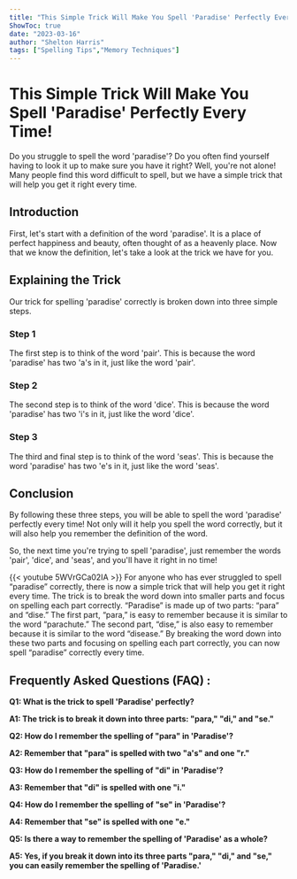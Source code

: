```yaml
---
title: "This Simple Trick Will Make You Spell 'Paradise' Perfectly Every Time!"
ShowToc: true 
date: "2023-03-16"
author: "Shelton Harris" 
tags: ["Spelling Tips","Memory Techniques"]
---
```

# This Simple Trick Will Make You Spell 'Paradise' Perfectly Every Time!

Do you struggle to spell the word 'paradise'? Do you often find yourself having to look it up to make sure you have it right? Well, you're not alone! Many people find this word difficult to spell, but we have a simple trick that will help you get it right every time.

## Introduction

First, let's start with a definition of the word 'paradise'. It is a place of perfect happiness and beauty, often thought of as a heavenly place. Now that we know the definition, let's take a look at the trick we have for you. 

## Explaining the Trick

Our trick for spelling 'paradise' correctly is broken down into three simple steps. 

### Step 1

The first step is to think of the word 'pair'. This is because the word 'paradise' has two 'a's in it, just like the word 'pair'. 

### Step 2

The second step is to think of the word 'dice'. This is because the word 'paradise' has two 'i's in it, just like the word 'dice'. 

### Step 3

The third and final step is to think of the word 'seas'. This is because the word 'paradise' has two 'e's in it, just like the word 'seas'. 

## Conclusion

By following these three steps, you will be able to spell the word 'paradise' perfectly every time! Not only will it help you spell the word correctly, but it will also help you remember the definition of the word. 

So, the next time you're trying to spell 'paradise', just remember the words 'pair', 'dice', and 'seas', and you'll have it right in no time!

{{< youtube 5WVrGCa02IA >}} 
For anyone who has ever struggled to spell “paradise” correctly, there is now a simple trick that will help you get it right every time. The trick is to break the word down into smaller parts and focus on spelling each part correctly. “Paradise” is made up of two parts: “para” and “dise.” The first part, “para,” is easy to remember because it is similar to the word “parachute.” The second part, “dise,” is also easy to remember because it is similar to the word “disease.” By breaking the word down into these two parts and focusing on spelling each part correctly, you can now spell “paradise” correctly every time.

## Frequently Asked Questions (FAQ) :
**Q1: What is the trick to spell 'Paradise' perfectly?**

**A1: The trick is to break it down into three parts: "para," "di," and "se."**

**Q2: How do I remember the spelling of "para" in 'Paradise'?**

**A2: Remember that "para" is spelled with two "a's" and one "r."**

**Q3: How do I remember the spelling of "di" in 'Paradise'?**

**A3: Remember that "di" is spelled with one "i."**

**Q4: How do I remember the spelling of "se" in 'Paradise'?**

**A4: Remember that "se" is spelled with one "e."**

**Q5: Is there a way to remember the spelling of 'Paradise' as a whole?**

**A5: Yes, if you break it down into its three parts "para," "di," and "se," you can easily remember the spelling of 'Paradise.'**





